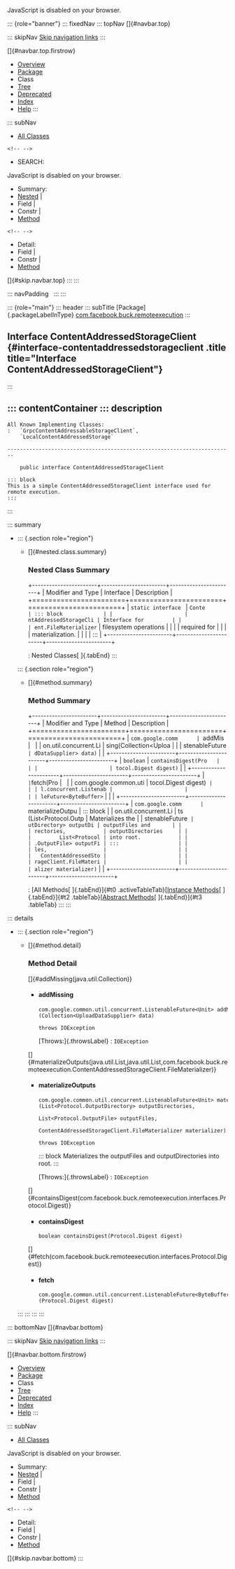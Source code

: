 <div>

JavaScript is disabled on your browser.

</div>

::: {role="banner"}
::: fixedNav
::: topNav
[]{#navbar.top}

::: skipNav
[Skip navigation links](#skip.navbar.top "Skip navigation links")
:::

[]{#navbar.top.firstrow}

-   [Overview](../../../../index.html)
-   [Package](package-summary.html)
-   Class
-   [Tree](package-tree.html)
-   [Deprecated](../../../../deprecated-list.html)
-   [Index](../../../../index-all.html)
-   [Help](../../../../help-doc.html)
:::

::: subNav
-   [All Classes](../../../../allclasses.html)

```{=html}
<!-- -->
```
-   SEARCH:

<div>

<div>

JavaScript is disabled on your browser.

</div>

</div>

<div>

-   Summary: 
-   [Nested](#nested.class.summary) \| 
-   Field \| 
-   Constr \| 
-   [Method](#method.summary)

```{=html}
<!-- -->
```
-   Detail: 
-   Field \| 
-   Constr \| 
-   [Method](#method.detail)

</div>

[]{#skip.navbar.top}
:::
:::

::: navPadding
 
:::
:::

::: {role="main"}
::: header
::: subTitle
[Package]{.packageLabelInType} [com.facebook.buck.remoteexecution](package-summary.html)
:::

## Interface ContentAddressedStorageClient {#interface-contentaddressedstorageclient .title title="Interface ContentAddressedStorageClient"}
:::

::: contentContainer
::: description
-   

    All Known Implementing Classes:
    :   `GrpcContentAddressableStorageClient`,
        `LocalContentAddressedStorage`

    ------------------------------------------------------------------------

        public interface ContentAddressedStorageClient

    ::: block
    This is a simple ContentAddressedStorageClient interface used for
    remote execution.
    :::
:::

::: summary
-   ::: {.section role="region"}
    -   []{#nested.class.summary}

        ### Nested Class Summary

        +-----------------------+-----------------------+-----------------------+
        | Modifier and Type     | Interface             | Description           |
        +=======================+=======================+=======================+
        | `static interface `   | `Conte                | ::: block             |
        |                       | ntAddressedStorageCli | Interface for         |
        |                       | ent.FileMaterializer` | filesystem operations |
        |                       |                       | required for          |
        |                       |                       | materialization.      |
        |                       |                       | :::                   |
        +-----------------------+-----------------------+-----------------------+

        : Nested Classes[ ]{.tabEnd}
    :::

    ::: {.section role="region"}
    -   []{#method.summary}

        ### Method Summary

        +-----------------------+-----------------------+-----------------------+
        | Modifier and Type     | Method                | Description           |
        +=======================+=======================+=======================+
        | `com.google.comm      | `addMis               |                       |
        | on.util.concurrent.Li | sing​(Collection<Uploa |                       |
        | stenableFuture<Unit>` | dDataSupplier> data)` |                       |
        +-----------------------+-----------------------+-----------------------+
        | `boolean`             | `containsDigest​(Pro   |                       |
        |                       | tocol.Digest digest)` |                       |
        +-----------------------+-----------------------+-----------------------+
        | `                     | `fetch​(Pro            |                       |
        | com.google.common.uti | tocol.Digest digest)` |                       |
        | l.concurrent.Listenab |                       |                       |
        | leFuture<ByteBuffer>` |                       |                       |
        +-----------------------+-----------------------+-----------------------+
        | `com.google.comm      | `materializeOutpu     | ::: block             |
        | on.util.concurrent.Li | ts​(List<Protocol.Outp | Materializes the      |
        | stenableFuture<Unit>` | utDirectory> outputDi | outputFiles and       |
        |                       | rectories,            | outputDirectories     |
        |                       |         List<Protocol | into root.            |
        |                       | .OutputFile> outputFi | :::                   |
        |                       | les,                  |                       |
        |                       |   ContentAddressedSto |                       |
        |                       | rageClient.FileMateri |                       |
        |                       | alizer materializer)` |                       |
        +-----------------------+-----------------------+-----------------------+

        : [All Methods[ ]{.tabEnd}]{#t0 .activeTableTab}[[Instance
        Methods](javascript:show(2);)[ ]{.tabEnd}]{#t2
        .tableTab}[[Abstract
        Methods](javascript:show(4);)[ ]{.tabEnd}]{#t3 .tableTab}
    :::
:::

::: details
-   ::: {.section role="region"}
    -   []{#method.detail}

        ### Method Detail

        []{#addMissing(java.util.Collection)}

        -   #### addMissing

            ``` methodSignature
            com.google.common.util.concurrent.ListenableFuture<Unit> addMissing​(Collection<UploadDataSupplier> data)
                                                                         throws IOException
            ```

            [Throws:]{.throwsLabel}
            :   `IOException`

        []{#materializeOutputs(java.util.List,java.util.List,com.facebook.buck.remoteexecution.ContentAddressedStorageClient.FileMaterializer)}

        -   #### materializeOutputs

            ``` methodSignature
            com.google.common.util.concurrent.ListenableFuture<Unit> materializeOutputs​(List<Protocol.OutputDirectory> outputDirectories,
                                                                                        List<Protocol.OutputFile> outputFiles,
                                                                                        ContentAddressedStorageClient.FileMaterializer materializer)
                                                                                 throws IOException
            ```

            ::: block
            Materializes the outputFiles and outputDirectories into
            root.
            :::

            [Throws:]{.throwsLabel}
            :   `IOException`

        []{#containsDigest(com.facebook.buck.remoteexecution.interfaces.Protocol.Digest)}

        -   #### containsDigest

            ``` methodSignature
            boolean containsDigest​(Protocol.Digest digest)
            ```

        []{#fetch(com.facebook.buck.remoteexecution.interfaces.Protocol.Digest)}

        -   #### fetch

            ``` methodSignature
            com.google.common.util.concurrent.ListenableFuture<ByteBuffer> fetch​(Protocol.Digest digest)
            ```
    :::
:::
:::
:::

::: bottomNav
[]{#navbar.bottom}

::: skipNav
[Skip navigation links](#skip.navbar.bottom "Skip navigation links")
:::

[]{#navbar.bottom.firstrow}

-   [Overview](../../../../index.html)
-   [Package](package-summary.html)
-   Class
-   [Tree](package-tree.html)
-   [Deprecated](../../../../deprecated-list.html)
-   [Index](../../../../index-all.html)
-   [Help](../../../../help-doc.html)
:::

::: subNav
-   [All Classes](../../../../allclasses.html)

<div>

<div>

JavaScript is disabled on your browser.

</div>

</div>

<div>

-   Summary: 
-   [Nested](#nested.class.summary) \| 
-   Field \| 
-   Constr \| 
-   [Method](#method.summary)

```{=html}
<!-- -->
```
-   Detail: 
-   Field \| 
-   Constr \| 
-   [Method](#method.detail)

</div>

[]{#skip.navbar.bottom}
:::
